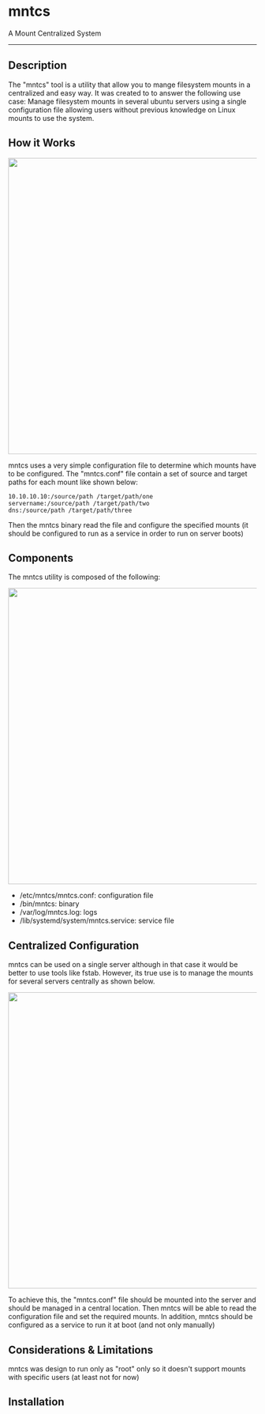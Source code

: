 # mntcs
A Mount Centralized System

---

## Description

The "mntcs" tool is a utility that allow you to mange filesystem mounts in a centralized and easy way.
It was created to to answer the following use case: Manage filesystem mounts in several ubuntu servers using a single configuration file allowing users without previous knowledge on Linux mounts to use the system.

## How it Works

<kbd>
  <img src="/doc/basic-architecture.png" width="600">
</kbd>

mntcs uses a very simple configuration file to determine which mounts have to be configured. The "mntcs.conf" file contain a set of source and target paths for each mount like shown below:

```
10.10.10.10:/source/path /target/path/one
servername:/source/path /target/path/two
dns:/source/path /target/path/three
```

Then the mntcs binary read the file and configure the specified mounts (it should be configured to run as a service in order to run on server boots)

## Components

The mntcs utility is composed of the following:

<kbd>
  <img src="/doc/components.png" width="600">
</kbd>

 - /etc/mntcs/mntcs.conf: configuration file
 - /bin/mntcs: binary
 - /var/log/mntcs.log: logs
 - /lib/systemd/system/mntcs.service: service file

## Centralized Configuration

mntcs can be used on a single server although in that case it would be better to use tools like fstab. However, its true use is to manage the mounts for several servers centrally as shown below.

<kbd>
  <img src="/doc/centralized-architecture.png" width="600">
</kbd>

To achieve this, the "mntcs.conf" file should be mounted into the server and should be managed in a central location.
Then mntcs will be able to read the configuration file and set the required mounts.
In addition, mntcs should be configured as a service to run it at boot (and not only manually)

## Considerations & Limitations

mntcs was design to run only as "root" only so it doesn't support mounts with specific users (at least not for now)

## Installation

